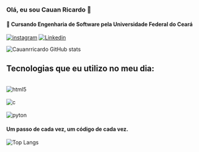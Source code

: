 
### Olá, eu sou Cauan Ricardo 🤙

#### 📙 Cursando Engenharia de Software pela Universidade Federal do Ceará

[![instagram](https://img.shields.io/badge/Instagram-E4405F?style=for-the-badge&logo=instagram&logoColor=white)](https://www.instagram.com/cauanrricardo/?igshid=MzRlODBiNWFlZA%3D%3D)
[![Linkedin](https://img.shields.io/badge/LinkedIn-0077B5?style=for-the-badge&logo=linkedin&logoColor=white)](https://www.linkedin.com/in/cauan-ricardo-ribeiro-2b1340223/)

![Cauanrricardo GitHub stats](https://github-readme-stats.vercel.app/api?username=cauanrricardo&show_icons=true&theme=radical)

## Tecnologias que eu utilizo no meu dia:

<div = style = "display: inline_block"><br/>
<img align = "center" alt = "html5"src ="https://img.shields.io/badge/HTML5-E34F26?style=for-the-badge&logo=html5&logoColor=white"/>
</div>

<div = style = "display: inline_block"><br/>
<img align = "center" alt = "c"src ="https://img.shields.io/badge/C-00599C?style=for-the-badge&logo=c&logoColor=white"/>
</div>

<div = style = "display: inline_block"><br/>
<img align = "center" alt = "pyton"src ="https://img.shields.io/badge/Python-14354C?style=for-the-badge&logo=python&logoColor=whitee"/>
</div>

#### Um passo de cada vez, um código de cada vez.

![Top Langs](https://github-readme-stats.vercel.app/api/top-langs/?username=cauanrricardo&compact_progress=true)

